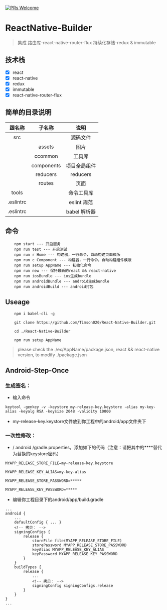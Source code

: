 [![PRs Welcome](https://img.shields.io/badge/PRs-welcome-brightgreen.svg)](https://github.com/Timson020/React-Native-Builder.git/pulls)

# ReactNative-Builder
> 集成 路由库-react-native-router-flux 持续化存储-redux & immutable

## 技术栈
- [X] react
- [X] react-native
- [X] redux
- [X] immutable
- [X] react-native-router-flux

## 简单的目录说明

|跟名称|子名称|说明|
|:--:|:--:|:--:|
|src||源码文件|
||assets|图片|
||ccommon|工具库|
||components|项目全局组件|
||reducers|reducers|
||routes|页面|
|tools||命令工具库|
|.eslintrc||eslint 规范|
|.eslintrc||babel 解析器|

## 命令
```
	npm start --- 开启服务
	npm run test --- 开启测试
	npm run r Home --- 构建器，一行命令，自动构建页面模版
	npm run c Component --- 构建器，一行命令，自动构建组件模版
	npm run setup AppName --- 初始化命令
	npm run new --- 保持最新的react && react-native
	npm run iosBundle --- ios生成bundle
	npm run androidBundle --- android生成bundle
	npm run androidBuild --- android打包
```

## Useage

```
	npm i babel-cli -g

	git clone https://github.com/Timson020/React-Native-Builder.git

	cd ./React-Native-Builder
	
	npm run setup AppName
```

>please check the ./ex/AppName/package.json, react && react-native version, to modify ./package.json

## Android-Step-Once

### 生成签名：

- 输入命令
```
keytool -genkey -v -keystore my-release-key.keystore -alias my-key-alias -keyalg RSA -keysize 2048 -validity 10000
```

- my-release-key.keystore文件放到你工程中的android/app文件夹下 

### 一次性修改：

- / android /gradle.properties，添加如下的代码（注意：请把其中的****替代为替换的keystore密码）
```
MYAPP_RELEASE_STORE_FILE=my-release-key.keystore

MYAPP_RELEASE_KEY_ALIAS=my-key-alias

MYAPP_RELEASE_STORE_PASSWORD=*****

MYAPP_RELEASE_KEY_PASSWORD=*****
```

- 编辑你工程目录下的android/app/build.gradle
```
...
android {
	...
	defaultConfig { ... }
	<!-- 拷贝： -->
	signingConfigs {
		release {
			storeFile file(MYAPP_RELEASE_STORE_FILE)
			storePassword MYAPP_RELEASE_STORE_PASSWORD
			keyAlias MYAPP_RELEASE_KEY_ALIAS
			keyPassword MYAPP_RELEASE_KEY_PASSWORD
		}
	}
	buildTypes {
		release {
			...
			<!-- 拷贝： -->
			signingConfig signingConfigs.release
		}
	}
}
...
```
